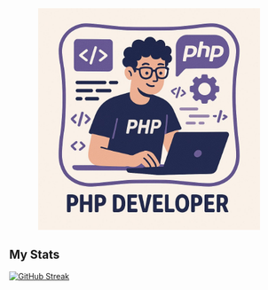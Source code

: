 <div id="header" align="center">
 <img src="https://github.com/skulsik/skulsik/blob/main/php-developer.jpg" width="400px" height="400px"/>
</div>
<h2>My Stats</h2>
<a href="https://git.io/streak-stats">
  <img src="http://github-readme-streak-stats.herokuapp.com?user=skulsik&theme=dark&background=000000" alt="GitHub Streak" />
</a>
